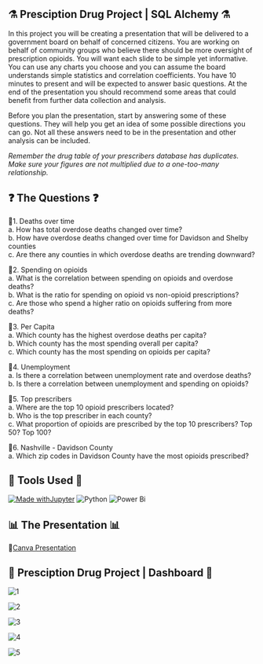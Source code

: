 
## :alembic:	 Presciption Drug Project | SQL Alchemy :alembic:	

In this project you will be creating a presentation that will be delivered to a government board on behalf of concerned citizens.
You are working on behalf of community groups who believe there should be more oversight of prescription opioids.
You will want each slide to be simple yet informative.  You can use any charts you choose and you can assume the board understands
simple statistics and correlation coefficients.   You have 10 minutes to present and will be expected to answer basic questions.
At the end of the presentation you should recommend some areas that could benefit from further data collection and analysis.

Before you plan the presentation, start by answering some of these questions.  They will help you get an idea of some possible directions you can go.  Not all these answers need to be in the presentation and other analysis can be included.

*Remember the drug table of your prescribers database has duplicates.  Make sure your figures are not multiplied due to a one-too-many relationship.*

## :question: The Questions :question:	

💊1. Deaths over time <br>
  a. How has total overdose deaths changed over time? <br>
  b. How have overdose deaths changed over time for Davidson and Shelby counties <br>
  c. Are there any counties in which overdose deaths are trending downward? <br>

💊2. Spending on opioids <br>
  a. What is the correlation between spending on opioids and overdose deaths? <br>
  b. What is the ratio for spending on opioid vs non-opioid prescriptions? <br>
  c. Are those who spend a higher ratio on opioids suffering from more deaths? <br>

💊3. Per Capita <br>
  a. Which county has the highest overdose deaths per capita? <br>
  b. Which county has the most spending overall per capita? <br>
  c. Which county has the most spending on opioids per capita? <br>

💊4. Unemployment <br>
 a. Is there a correlation between unemployment rate and overdose deaths? <br>
 b. Is there a correlation between unemployment and spending on opioids? <br>

💊5. Top prescribers <br>
  a. Where are the top 10 opioid prescribers located? <br>
  b. Who is the top prescriber in each county? <br>
  c. What proportion of opioids are prescribed by the top 10 prescribers?  Top 50? Top 100? <br>

💊6. Nashville - Davidson County <br>
  a. Which zip codes in Davidson County have the most opioids prescribed? 

## :toolbox: Tools Used :toolbox:	

[![Made withJupyter](https://img.shields.io/badge/Made%20with-Jupyter-orange?style=for-the-badge&logo=Jupyter)](https://jupyter.org/try)	![Python](https://img.shields.io/badge/python-3670A0?style=for-the-badge&logo=python&logoColor=ffdd54)	![Power Bi](https://img.shields.io/badge/power_bi-F2C811?style=for-the-badge&logo=powerbi&logoColor=black)

## :bar_chart:	 The Presentation :bar_chart:	

💊[Canva Presentation](https://www.canva.com/design/DAGVo1f43ao/f0zdnwARRjjnxrxuuoGReg/edit?utm_content=DAGVo1f43ao&utm_campaign=designshare&utm_medium=link2&utm_source=sharebutton)

## 🎨 Presciption Drug Project | Dashboard 🎨

![1](https://github.com/user-attachments/assets/ab1f9552-9726-4c49-a7dc-5bb5f20f38c4)

![2](https://github.com/user-attachments/assets/e7226132-a6ca-4433-8274-903b4b035363)

![3](https://github.com/user-attachments/assets/4f0e1e96-48a5-4783-986b-0de9d736d49e)

![4](https://github.com/user-attachments/assets/837d92af-5a09-474b-bb69-996d7ee470d7)

![5](https://github.com/user-attachments/assets/ca939c98-4d4c-460a-aa1c-8395c9dc0869)

